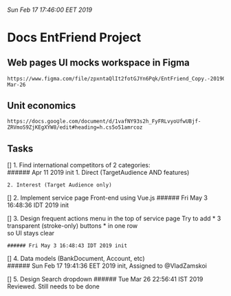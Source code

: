 ###### Sun Feb 17 17:46:00 EET 2019

# Docs EntFriend Project

## Web pages UI mocks workspace in Figma  
    https://www.figma.com/file/zpxntaQlIt2fotGJYn6Pqk/EntFriend_Copy.-201903-Mar-26
    
## Unit economics
    https://docs.google.com/document/d/1vafNY93s2h_FyFRLvyoUfwUBjf-ZRVmoS9ZjKEgXYW8/edit#heading=h.cs5o51amrcoz



## Tasks  

[] 1. Find international competitors of 2 categories:  
    ###### Apr 11 2019 init
    1. Direct (TargetAudience AND features)

    2. Interest (Target Audience only)

[] 2. Implement service page Front-end using Vue.js
    ###### Fri May 3 16:48:36 IDT 2019 init

[] 3. Design frequent actions menu in the top of service page
    Try to add 
        * 3 transparent (stroke-only) buttons
        * in one row  
        so UI stays clear  
    
    ###### Fri May 3 16:48:43 IDT 2019 init 

[] 4. Data models (BankDocument, Account, etc)  
    ###### Sun Feb 17 19:41:36 EET 2019 init, Assigned to @VladZamskoi  

[] 5. Design Search dropdown
    ###### Tue Mar 26 22:56:41 IST 2019 Reviewed. Still needs to be done  


